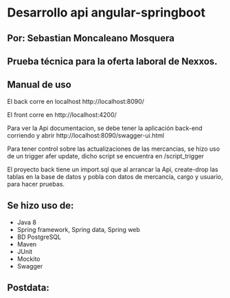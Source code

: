 # Desarrollo api angular-springboot
## Por: Sebastian Moncaleano Mosquera
## Prueba técnica para la oferta laboral de Nexxos. 

## Manual de uso
El back corre en localhost http://localhost:8090/

El front corre en http://localhost:4200/

Para ver la Api documentacion, se debe tener la aplicación back-end corriendo y abrir http://localhost:8090/swagger-ui.html

Para tener control sobre las actualizaciones de las mercancias, se hizo uso de un trigger afer update, dicho script se encuentra en /script_trigger

El proyecto back tiene un import.sql que al arrancar la Api, create-drop las tablas en la base de datos y pobla con datos de mercancía, cargo y usuario, para hacer pruebas.


## Se hizo uso de:

- Java 8
- Spring framework, Spring data, Spring web
- BD PostgreSQL
- Maven 
- JUnit
- Mockito
- Swagger


## Postdata:

